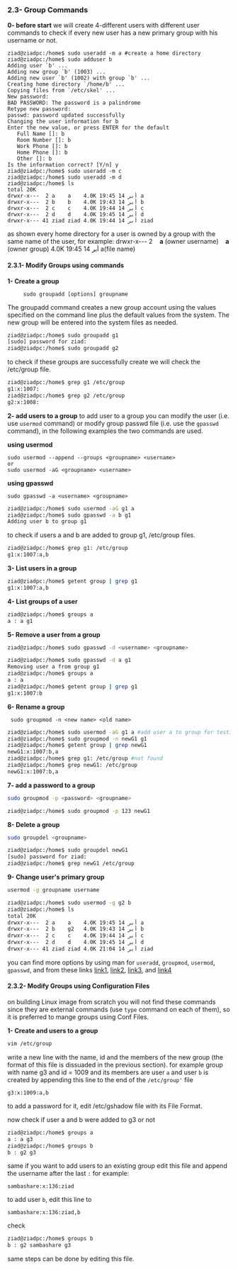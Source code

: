 ### 2.3- Group Commands
**0- before start**
we will create 4-different users with different user commands to check if every new user has a new primary group with his username or not.

 ```
 ziad@ziadpc:/home$ sudo useradd -m a #create a home directory 
ziad@ziadpc:/home$ sudo adduser b
Adding user `b' ...
Adding new group `b' (1003) ...
Adding new user `b' (1002) with group `b' ...
Creating home directory `/home/b' ...
Copying files from `/etc/skel' ...
New password: 
BAD PASSWORD: The password is a palindrome
Retype new password: 
passwd: password updated successfully
Changing the user information for b
Enter the new value, or press ENTER for the default
	Full Name []: b
	Room Number []: b
	Work Phone []: b
	Home Phone []: b
	Other []: b
Is the information correct? [Y/n] y
ziad@ziadpc:/home$ sudo useradd -m c
ziad@ziadpc:/home$ sudo useradd -m d 
ziad@ziadpc:/home$ ls
total 20K
drwxr-x---  2 a    a    4.0K أبر 14 19:45 a
drwxr-x---  2 b    b    4.0K أبر 14 19:43 b
drwxr-x---  2 c    c    4.0K أبر 14 19:44 c
drwxr-x---  2 d    d    4.0K أبر 14 19:45 d
drwxr-x--- 41 ziad ziad 4.0K أبر 14 19:44 ziad
 ```

as shown every home directory for a user is owned by a group with the same name of the user, for example:
drwxr-x---  2 &nbsp;&nbsp;  **a** (owner username)   &nbsp;&nbsp;   **a** (owner group)   4.0K أبر 14 19:45 a(file name)

#### 2.3.1- Modify Groups using commands

**1- Create a group**

   ```shell
		sudo groupadd [options] groupname
```

The groupadd command creates a new group account using the values specified on the command line plus the default values from the system. The new group will be entered into the system files as needed.

```bash
ziad@ziadpc:/home$ sudo groupadd g1
[sudo] password for ziad: 
ziad@ziadpc:/home$ sudo groupadd g2
```

to check if these groups are successfully create we will check the /etc/group file.
```bash
ziad@ziadpc:/home$ grep g1 /etc/group
g1:x:1007:
ziad@ziadpc:/home$ grep g2 /etc/group
g2:x:1008:
```
**2- add users to a group**
to add user to a group you can modify the user (i.e. use `usermod` command) or modify group passwd file (i.e. use the `gpasswd` command), in the following examples the two commands are used.

**using usermod**

```shell
sudo usermod --append --groups <groupname> <username>
or
sudo usermod -aG <groupname> <username>
```

**using gpasswd**
```shell
sudo gpasswd -a <username> <groupname>
```
```bash
ziad@ziadpc:/home$ sudo usermod -aG g1 a
ziad@ziadpc:/home$ sudo gpasswd -a b g1
Adding user b to group g1
```

to check if users a and b are added to group g1, /etc/group files.
```bash
ziad@ziadpc:/home$ grep g1: /etc/group
g1:x:1007:a,b
```

**3- List users in a group**

```bash
ziad@ziadpc:/home$ getent group | grep g1
g1:x:1007:a,b
```

**4- List groups of a user**
```bash
ziad@ziadpc:/home$ groups a
a : a g1
```

**5- Remove a user from a group**
```bash
ziad@ziadpc:/home$ sudo gpasswd -d <username> <groupname>
```

```bash
ziad@ziadpc:/home$ sudo gpasswd -d a g1
Removing user a from group g1
ziad@ziadpc:/home$ groups a
a : a
ziad@ziadpc:/home$ getent group | grep g1
g1:x:1007:b
```
**6- Rename a group**

```
 sudo groupmod -n <new name> <old name>
 ```

```bash
ziad@ziadpc:/home$ sudo usermod -aG g1 a #add user a to group for testing purpose
ziad@ziadpc:/home$ sudo groupmod -n newG1 g1
ziad@ziadpc:/home$ getent group | grep newG1
newG1:x:1007:b,a
ziad@ziadpc:/home$ grep g1: /etc/group #not found
ziad@ziadpc:/home$ grep newG1: /etc/group
newG1:x:1007:b,a
```

**7- add a password to a group**

```bash
sudo groupmod -p <password> <groupname>
```

```bash
ziad@ziadpc:/home$ sudo groupmod -p 123 newG1
```

**8- Delete a group**
```bash
sudo groupdel <groupname>
```

```bash
ziad@ziadpc:/home$ sudo groupdel newG1
[sudo] password for ziad: 
ziad@ziadpc:/home$ grep newG1 /etc/group
```

**9- Change user's primary group**
```bash
usermod -g groupname username
```

```bash
ziad@ziadpc:/home$ sudo usermod -g g2 b
ziad@ziadpc:/home$ ls
total 20K
drwxr-x---  2 a    a    4.0K أبر 14 19:45 a
drwxr-x---  2 b    g2   4.0K أبر 14 19:43 b
drwxr-x---  2 c    c    4.0K أبر 14 19:44 c
drwxr-x---  2 d    d    4.0K أبر 14 19:45 d
drwxr-x--- 41 ziad ziad 4.0K أبر 14 21:04 ziad
```

you can find more options by using man for `useradd`, `groupmod`, `usermod`, `gpasswd`, and from these links [link1](https://www.redhat.com/sysadmin/linux-groups), [link2](https://www.baeldung.com/linux/primary-vs-secondary-groups), [link3](https://www.cyberciti.biz/faq/howto-linux-add-user-to-group/), and [link4](https://digi.ninja/blog/group_password.php)

#### 2.3.2- Modify Groups using Configuration Files
on building Linux image from scratch you will not find these commands since they are external commands (use `type` command on each of them), so it is preferred to mange groups using Conf Files.
 
 **1- Create and users to a group**
```bash
vim /etc/group
```
write a new line with the name, id and the members of the new group (the format of this file is dissuaded in the previous section). for example group with name g3 and id = 1009 and its members are user `a` and user `b` is created by appending this line to the end of the `/etc/group'` file
```
g3:x:1009:a,b
```
to add a password for it, edit /etc/gshadow file with its File Format.

now check if user a and b were added to g3 or not

```bash
ziad@ziadpc:/home$ groups a
a : a g3
ziad@ziadpc:/home$ groups b
b : g2 g3
```

same if you want to add users to an existing group edit this file and append the username after the last `:`
for example:
```
sambashare:x:136:ziad
```
to add user `b`, edit this line to

```
sambashare:x:136:ziad,b
```
check

```bash
ziad@ziadpc:/home$ groups b
b : g2 sambashare g3
```
same steps can be done by editing this file.

